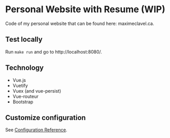 # Personal Website with Resume (WIP)

Code of my personal website that can be found here: maximeclavel.ca.  

## Test locally

Run `make run` and go to http://localhost:8080/.

## Technology

- Vue.js
- Vuetify
- Vuex (and vue-persist)
- Vue-routeur
- Bootstrap

## Customize configuration

See [Configuration Reference](https://cli.vuejs.org/config/).
